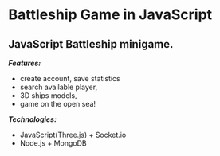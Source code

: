 # Battleship Game in JavaScript

## **JavaScript Battleship minigame.**

***Features:***
 - create account, save statistics
 - search available player,
 - 3D ships models,
 - game on the open sea!
 
***Technologies:***

 - JavaScript(Three.js) + Socket.io
 - Node.js + MongoDB
